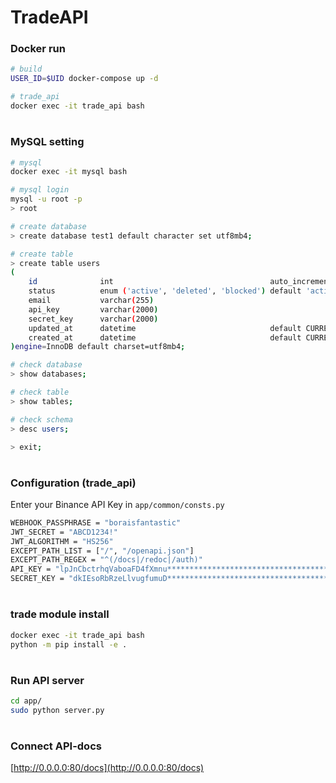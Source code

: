 # TradeAPI

### Docker run
```bash
# build
USER_ID=$UID docker-compose up -d

# trade_api
docker exec -it trade_api bash
```
#
### MySQL setting
```bash
# mysql
docker exec -it mysql bash
```

```bash
# mysql login
mysql -u root -p
> root

# create database
> create database test1 default character set utf8mb4;

# create table
> create table users
(
    id              int                                   auto_increment            primary key,
    status          enum ('active', 'deleted', 'blocked') default 'active'          not null,
    email           varchar(255)                                                    null,
    api_key         varchar(2000)                                                   null,
    secret_key      varchar(2000)                                                   null,
    updated_at      datetime                              default CURRENT_TIMESTAMP not null on update CURRENT_TIMESTAMP,
    created_at      datetime                              default CURRENT_TIMESTAMP not null
)engine=InnoDB default charset=utf8mb4;

# check database
> show databases;

# check table
> show tables;

# check schema
> desc users;

> exit;
```  
#
### Configuration (trade_api)
Enter your Binance API Key in `app/common/consts.py`
```bash
WEBHOOK_PASSPHRASE = "boraisfantastic"
JWT_SECRET = "ABCD1234!"
JWT_ALGORITHM = "HS256"
EXCEPT_PATH_LIST = ["/", "/openapi.json"]
EXCEPT_PATH_REGEX = "^(/docs|/redoc|/auth)"
API_KEY = "lpJnCbctrhqVaboaFD4fXmnu****************************************"
SECRET_KEY = "dkIEsoRbRzeLlvugfumuD*******************************************"
```
#
### trade module install
```bash
docker exec -it trade_api bash
python -m pip install -e .
```   
#
### Run API server
```bash
cd app/
sudo python server.py
```
#
### Connect API-docs
[http://0.0.0.0:80/docs](http://0.0.0.0:80/docs)
